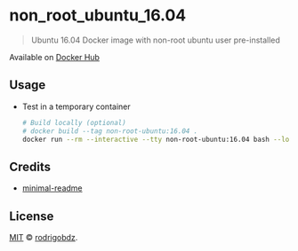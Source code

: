 # non_root_ubuntu_16.04

> Ubuntu 16.04 Docker image with non-root ubuntu user pre-installed

Available on [Docker Hub](https://hub.docker.com/r/rodrigobdz/non_root_ubuntu_16.04)

## Usage

- Test in a temporary container

  ```sh
  # Build locally (optional)
  # docker build --tag non-root-ubuntu:16.04 .
  docker run --rm --interactive --tty non-root-ubuntu:16.04 bash --login
  ```

## Credits

- [minimal-readme](https://github.com/rodrigobdz/minimal-readme)

## License

[MIT](LICENSE) © [rodrigobdz](https://rodrigobdz.github.io/).
